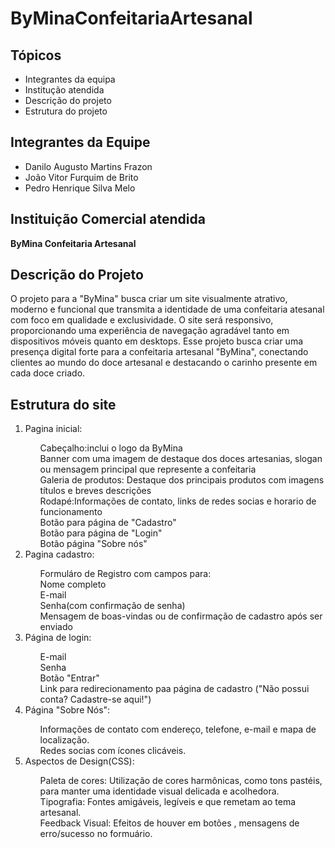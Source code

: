 # ByMinaConfeitariaArtesanal


<h2>Tópicos</h2>
<ul>
  <li>Integrantes da equipa</li>
  <li>Institução atendida</li>
  <li>Descrição do projeto</li>
  <li>Estrutura do projeto</li>
</ul>

<h2>Integrantes da Equipe </h2>
<ul>
  <li>Danilo Augusto Martins Frazon</li>
  <li>João Vitor Furquim de Brito</li>
  <li>Pedro Henrique Silva Melo</li>
</ul>

<h2>Instituição Comercial atendida</h2>
<Strong>ByMina Confeitaria Artesanal</Strong>

<h2 id=>Descrição do Projeto</h2>
<p >O projeto para a "ByMina" busca criar um site visualmente atrativo, moderno e funcional que transmita a identidade de uma
confeitaria atesanal  com foco em qualidade e exclusividade. O site será responsivo, proporcionando uma experiência de
navegação agradável tanto em dispositivos  móveis quanto em desktops. Esse projeto busca criar uma presença digital forte
para a confeitaria artesanal "ByMina", conectando clientes ao mundo do doce artesanal e destacando o carinho presente em cada doce 
criado. </p>

<h2>Estrutura do site</h2>
<ol>
  <li>Pagina inicial:</li>
  <ul>
    <il>Cabeçalho:inclui o logo da ByMina <br> </il>
    <il>Banner com uma imagem de destaque dos doces artesanias, slogan ou mensagem principal que represente a confeitaria <br> </il>
    <il>Galeria de produtos: Destaque dos principais produtos com imagens títulos e breves descrições<br></il>
    <il>Rodapé:Informações de contato, links de redes socias e horario de funcionamento<br></il>
    <il>Botão para página de "Cadastro"<br></il>
    <il>Botão para página de "Login"<br></il>
    <il>Botão página "Sobre nós"<br></il>
  </ul>
  <li>Pagina cadastro:</li>
  <ul>
    <il>Formuláro de Registro com campos para:<br></il>
    <il>Nome completo<br></il>
    <il>E-mail<br></il>
    <il>Senha(com confirmação de senha)<br></il>
    <il>Mensagem de boas-vindas ou de confirmação de cadastro após ser enviado<br></il>
   
  </ul>
  <li>Página de login:</li>
  <ul>
    <il>E-mail<br></il>
    <il>Senha<br></il>
    <il>Botão "Entrar"<br></il>
    <il>Link para redirecionamento paa página de cadastro ("Não possui conta? Cadastre-se aqui!")<br></il>
   
  </ul>
   <li>Página "Sobre Nós":</li>
  <ul>
    <il>Informações de contato com endereço, telefone, e-mail e mapa de localização.<br></il>
    <il>Redes socias com ícones clicáveis.<br></il>

  </ul>
  <li>Aspectos de Design(CSS):</li>
  <ul>
    <il>Paleta de cores: Utilização de cores harmônicas, como tons pastéis, para manter uma identidade visual delicada e acolhedora.<br></il>
    <il>Tipografia: Fontes amigáveis, legíveis e que remetam ao tema artesanal.<br></il>
    <il>Feedback Visual: Efeitos de houver em botões , mensagens de erro/sucesso no formuário.<br></il>
   
  </ul>
</ol>




